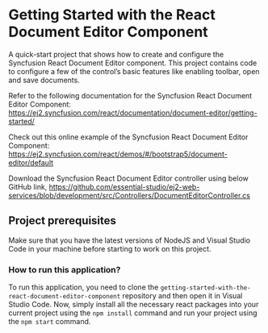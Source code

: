 # Getting Started with the React Document Editor Component

A quick-start project that shows how to create and configure the Syncfusion React Document Editor component. This project contains code to configure a few of the control’s basic features like enabling toolbar, open and save documents.

Refer to the following documentation for the Syncfusion React Document Editor Component: 
https://ej2.syncfusion.com/react/documentation/document-editor/getting-started/

Check out this online example of the Syncfusion React Document Editor Component: 
https://ej2.syncfusion.com/react/demos/#/bootstrap5/document-editor/default

Download the Syncfusion React Document Editor controller using below GitHub link,
https://github.com/essential-studio/ej2-web-services/blob/development/src/Controllers/DocumentEditorController.cs

## Project prerequisites

Make sure that you have the latest versions of NodeJS and Visual Studio Code in your machine before starting to work on this project.

### How to run this application?

To run this application, you need to clone the `getting-started-with-the-react-document-editor-component` repository and then open it in Visual Studio Code. Now, simply install all the necessary react packages into your current project using the `npm install` command and run your project using the `npm start` command.
